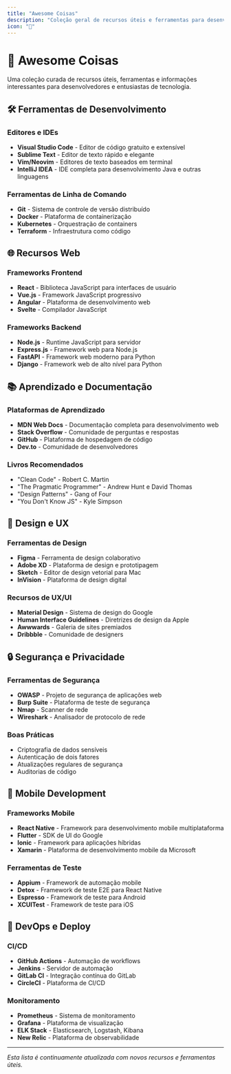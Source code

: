 ```yaml
---
title: "Awesome Coisas"
description: "Coleção geral de recursos úteis e ferramentas para desenvolvedores"
icon: "🌟"
---
```


# 🌟 Awesome Coisas

Uma coleção curada de recursos úteis, ferramentas e informações interessantes para desenvolvedores e entusiastas de tecnologia.

## 🛠️ Ferramentas de Desenvolvimento

### Editores e IDEs
- **Visual Studio Code** - Editor de código gratuito e extensível
- **Sublime Text** - Editor de texto rápido e elegante
- **Vim/Neovim** - Editores de texto baseados em terminal
- **IntelliJ IDEA** - IDE completa para desenvolvimento Java e outras linguagens

### Ferramentas de Linha de Comando
- **Git** - Sistema de controle de versão distribuído
- **Docker** - Plataforma de containerização
- **Kubernetes** - Orquestração de containers
- **Terraform** - Infraestrutura como código

## 🌐 Recursos Web

### Frameworks Frontend
- **React** - Biblioteca JavaScript para interfaces de usuário
- **Vue.js** - Framework JavaScript progressivo
- **Angular** - Plataforma de desenvolvimento web
- **Svelte** - Compilador JavaScript

### Frameworks Backend
- **Node.js** - Runtime JavaScript para servidor
- **Express.js** - Framework web para Node.js
- **FastAPI** - Framework web moderno para Python
- **Django** - Framework web de alto nível para Python

## 📚 Aprendizado e Documentação

### Plataformas de Aprendizado
- **MDN Web Docs** - Documentação completa para desenvolvimento web
- **Stack Overflow** - Comunidade de perguntas e respostas
- **GitHub** - Plataforma de hospedagem de código
- **Dev.to** - Comunidade de desenvolvedores

### Livros Recomendados
- "Clean Code" - Robert C. Martin
- "The Pragmatic Programmer" - Andrew Hunt e David Thomas
- "Design Patterns" - Gang of Four
- "You Don't Know JS" - Kyle Simpson

## 🎨 Design e UX

### Ferramentas de Design
- **Figma** - Ferramenta de design colaborativo
- **Adobe XD** - Plataforma de design e prototipagem
- **Sketch** - Editor de design vetorial para Mac
- **InVision** - Plataforma de design digital

### Recursos de UX/UI
- **Material Design** - Sistema de design do Google
- **Human Interface Guidelines** - Diretrizes de design da Apple
- **Awwwards** - Galeria de sites premiados
- **Dribbble** - Comunidade de designers

## 🔒 Segurança e Privacidade

### Ferramentas de Segurança
- **OWASP** - Projeto de segurança de aplicações web
- **Burp Suite** - Plataforma de teste de segurança
- **Nmap** - Scanner de rede
- **Wireshark** - Analisador de protocolo de rede

### Boas Práticas
- Criptografia de dados sensíveis
- Autenticação de dois fatores
- Atualizações regulares de segurança
- Auditorias de código

## 📱 Mobile Development

### Frameworks Mobile
- **React Native** - Framework para desenvolvimento mobile multiplataforma
- **Flutter** - SDK de UI do Google
- **Ionic** - Framework para aplicações híbridas
- **Xamarin** - Plataforma de desenvolvimento mobile da Microsoft

### Ferramentas de Teste
- **Appium** - Framework de automação mobile
- **Detox** - Framework de teste E2E para React Native
- **Espresso** - Framework de teste para Android
- **XCUITest** - Framework de teste para iOS

## 🚀 DevOps e Deploy

### CI/CD
- **GitHub Actions** - Automação de workflows
- **Jenkins** - Servidor de automação
- **GitLab CI** - Integração contínua do GitLab
- **CircleCI** - Plataforma de CI/CD

### Monitoramento
- **Prometheus** - Sistema de monitoramento
- **Grafana** - Plataforma de visualização
- **ELK Stack** - Elasticsearch, Logstash, Kibana
- **New Relic** - Plataforma de observabilidade

---

*Esta lista é continuamente atualizada com novos recursos e ferramentas úteis.*
